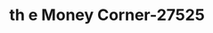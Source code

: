 ---
f_zip-code: 80537
f_state-code: CO
title: th e Money Corner-27525
f_phone: 970-663-2274
f_city-only: Loveland
f_address: 1263 N Lincoln Ave Loveland
f_location-unique-id: '27525'
slug: th-e-money-corner-27525
updated-on: '2024-05-30T13:46:58.046Z'
created-on: '2024-05-30T13:36:59.803Z'
published-on: '2024-05-30T13:54:32.469Z'
f_city-state: cms/city/loveland-co.md
f_company: cms/company/th-e-money-corner.md
f_state: cms/state/colorado.md
layout: '[payday-loan].html'
tags: payday-loan
---